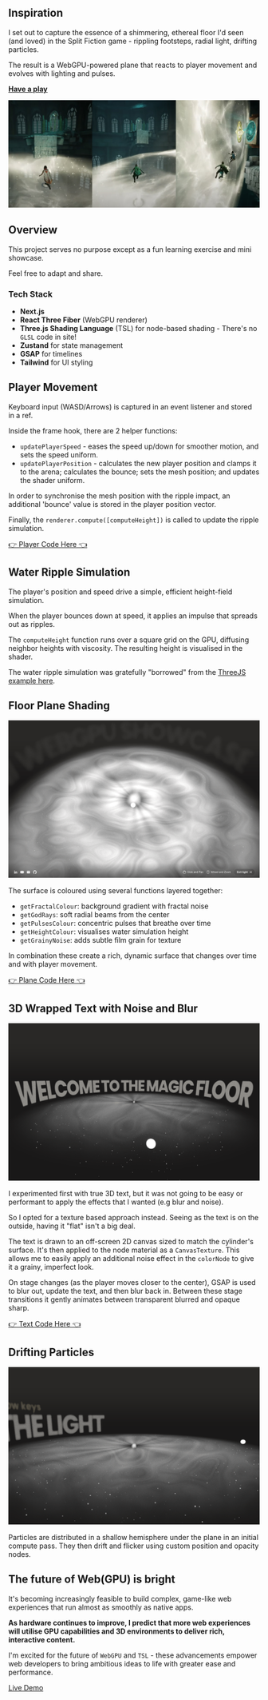 ## Inspiration

I set out to capture the essence of a shimmering, ethereal floor I'd seen (and loved) in the Split Fiction game - rippling footsteps, radial light, drifting particles.

The result is a WebGPU-powered plane that reacts to player movement and evolves with lighting and pulses.

**[Have a play](https://magic-floor.vercel.app)**

![Reference](https://github.com/prag-matt-ic/magic-floor-player-movement-three-webgpu/blob/main/public/screenshots/reference.jpg?raw=true)

## Overview

This project serves no purpose except as a fun learning exercise and mini showcase.

Feel free to adapt and share.

### Tech Stack

- **Next.js**
- **React Three Fiber** (WebGPU renderer)
- **Three.js Shading Language** (TSL) for node-based shading - There's no `GLSL` code in site!
- **Zustand** for state management
- **GSAP** for timelines
- **Tailwind** for UI styling

## Player Movement

Keyboard input (WASD/Arrows) is captured in an event listener and stored in a ref.

Inside the frame hook, there are 2 helper functions:

- `updatePlayerSpeed` - eases the speed up/down for smoother motion, and sets the speed uniform.
- `updatePlayerPosition` - calculates the new player position and clamps it to the arena; calculates the bounce; sets the mesh position; and updates the shader uniform.

In order to synchronise the mesh position with the ripple impact, an additional 'bounce' value is stored in the player position vector.

Finally, the `renderer.compute([computeHeight])` is called to update the ripple simulation.

[👉 Player Code Here 👈](https://github.com/prag-matt-ic/magic-floor-player-movement-three-webgpu/blob/main/components/Player.tsx)

## Water Ripple Simulation

The player's position and speed drive a simple, efficient height-field simulation.

When the player bounces down at speed, it applies an impulse that spreads out as ripples.

The `computeHeight` function runs over a square grid on the GPU, diffusing neighbor heights with viscosity.
The resulting height is visualised in the shader.

The water ripple simulation was gratefully "borrowed" from the [ThreeJS example here](https://github.com/mrdoob/three.js/blob/master/examples/webgpu_compute_water.html).

## Floor Plane Shading

![Plane shaders](https://github.com/prag-matt-ic/magic-floor-player-movement-three-webgpu/blob/main/public/screenshots/plane.png?raw=true)

The surface is coloured using several functions layered together:

- `getFractalColour`: background gradient with fractal noise
- `getGodRays`: soft radial beams from the center
- `getPulsesColour`: concentric pulses that breathe over time
- `getHeightColour`: visualises water simulation height
- `getGrainyNoise`: adds subtle film grain for texture

In combination these create a rich, dynamic surface that changes over time and with player movement.

[👉 Plane Code Here 👈](https://github.com/prag-matt-ic/magic-floor-player-movement-three-webgpu/blob/main/components/Plane.tsx)

## 3D Wrapped Text with Noise and Blur

![Cylindrical text](https://github.com/prag-matt-ic/magic-floor-player-movement-three-webgpu/blob/main/public/screenshots/text.png?raw=true)

I experimented first with true 3D text, but it was not going to be easy or performant to apply the effects that I wanted (e.g blur and noise).

So I opted for a texture based approach instead. Seeing as the text is on the outside, having it "flat" isn't a big deal.

The text is drawn to an off-screen 2D canvas sized to match the cylinder's surface.
It's then applied to the node material as a `CanvasTexture`.
This allows me to easily apply an additional noise effect in the `colorNode` to give it a grainy, imperfect look.

On stage changes (as the player moves closer to the center), GSAP is used to blur out, update the text, and then blur back in.
Between these stage transitions it gently animates between transparent blurred and opaque sharp.

[👉 Text Code Here 👈](https://github.com/prag-matt-ic/magic-floor-player-movement-three-webgpu/blob/main/components/TextCylinder.tsx)

## Drifting Particles

![Particles](https://github.com/prag-matt-ic/magic-floor-player-movement-three-webgpu/blob/main/public/screenshots/particles.png?raw=true)

Particles are distributed in a shallow hemisphere under the plane in an initial compute pass.
They then drift and flicker using custom position and opacity nodes.

## The future of Web(GPU) is bright

It's becoming increasingly feasible to build complex, game-like web experiences that run almost as smoothly as native apps.

**As hardware continues to improve, I predict that more web experiences will utilise GPU capabilities and 3D environments to deliver rich, interactive content.**

I'm excited for the future of `WebGPU` and `TSL` - these advancements empower web developers to bring ambitious ideas to life with greater ease and performance.

[Live Demo](https://magic-floor.vercel.app)
